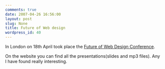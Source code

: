 ```yaml
---
comments: true
date: 2007-04-26 16:56:00
layout: post
slug: None
title: Future of Web design
wordpress_id: 40
---
```


In London on 18th April took place the [Future of Web Design Conference](http://futureofwebdesign.com/).   



On the website you can find all the presentations(slides and mp3 files).
Any I have found really interesting.  

